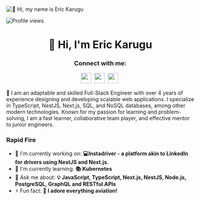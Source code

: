 ![👋 Hi, my name is Eric Karugu](https://mir-s3-cdn-cf.behance.net/project_modules/max_1200/79731568097599.5b50bca477735.jpg)

![Profile views](https://komarev.com/ghpvc/?username=erickarugu&label=Profile%20views&color=0e75b6&style=flat)

<div id="toc">
  <ul align="center" style="list-style: none">
    <summary>
      <h1>
        👋 Hi, I'm Eric Karugu
      </h1>
    </summary>
  </ul>
</div>

**<h3 align="center">Connect with me:</h3>** 
<p align="center"><a href="https://www.linkedin.com/in/eric-karugu" target="_blank"><img src="https://img.shields.io/badge/LinkedIn-0077B5?style=for-the-badge&logo=linkedin&logoColor=white" height="28" style="margin-right: 4px"></a> <a href="https://github.com/erickarugu" target="_blank"><img src="https://img.shields.io/badge/GitHub-100000?style=for-the-badge&logo=github&logoColor=white" height="28" style="margin-right: 4px"></a> <a href="https://twitter.com/karugu_eric" target="_blank"><img src="https://img.shields.io/badge/Twitter-000000?style=for-the-badge&logo=X&logoColor=white" height="28" style="margin-right: 4px"></a></p>

 <p align="left">🚀 I am an adaptable and skilled Full-Stack Engineer with over 4 years of experience designing and developing scalable web applications. I specialize in TypeScript, NestJS, Next.js, SQL, and NoSQL databases, among other modern technologies. Known for my passion for learning and problem-solving, I am a fast learner, collaborative team player, and effective mentor to junior engineers.</p>

**<h3 align="left">Rapid Fire</h3>**

- 💼 I'm currently working on: **💻Instadriver - a platform akin to LinkedIn for drivers using NestJS and Next.js.**
- 🌱 I'm currently learning: **📚 Kubernetes**
- 💬 Ask me about: **💡 JavaScript, TypeScript, Next.js, NestJS, Node.js, PostgreSQL, GraphQL and RESTful APIs**
- ⚡ Fun fact: **🎢 I adore everything aviation!**
